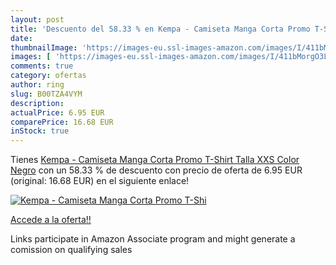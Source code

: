```yaml
---
layout: post
title: 'Descuento del 58.33 % en Kempa - Camiseta Manga Corta Promo T-Shi'
date: 
thumbnailImage: 'https://images-eu.ssl-images-amazon.com/images/I/411bMorgO3L._SL200_.jpg'
images: [ 'https://images-eu.ssl-images-amazon.com/images/I/411bMorgO3L._SL200_.jpg' ]
comments: true
category: ofertas
author: ring
slug: B00TZA4VYM
description:
actualPrice: 6.95 EUR
comparePrice: 16.68 EUR
inStock: true
---
```


Tienes [Kempa - Camiseta Manga Corta Promo T-Shirt  Talla XXS  Color Negro](https://www.amazon.es/dp/B00TZA4VYM/?tag=tolees-21) con un 58.33 % de descuento con precio de oferta de 6.95 EUR (original: 16.68 EUR) en el siguiente enlace!

[![Kempa - Camiseta Manga Corta Promo T-Shi](https://images-eu.ssl-images-amazon.com/images/I/411bMorgO3L._SL200_.jpg)](https://www.amazon.es/dp/B00TZA4VYM/?tag=tolees-21)

[Accede a la oferta!!](https://www.amazon.es/dp/B00TZA4VYM/?tag=tolees-21)

Links participate in Amazon Associate program and might generate a comission on qualifying sales


